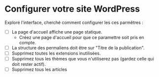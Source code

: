 # Configurer votre site WordPress

Exploré l'interface, cherché comment configurer les ces parmêtres :
- [ ] La page d'accueil affiche une page statique.  
    - Créez une page d'accueil pour que ce paramettre soit pris en compte.
- [ ] La structure des permaliens doit être sur "Titre de la publication".
- [ ] Supprimez toutes les extensions inutilisées.
- [ ] Supprimez tous les thèmes que vous n'utiliserez pas (gardez celle qui doit rester actif).
- [ ] Supprimez tous les articles
